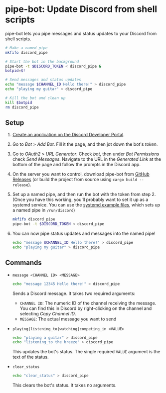 # pipe-bot: Update Discord from shell scripts

pipe-bot lets you pipe messages and status updates to your Discord from shell scripts.

```sh
# Make a named pipe
mkfifo discord_pipe

# Start the bot in the background
pipe-bot -t $DISCORD_TOKEN < discord_pipe &
botpid=$!

# Send messages and status updates
echo "message $CHANNEL_ID Hello there!" > discord_pipe
echo "playing my guitar" > discord_pipe

# Kill the bot and clean up
kill $botpid
rm discord_pipe
```

## Setup

 1. [Create an application on the Discord Developer Portal](https://discord.com/developers/applications).

 2. Go to _Bot_ > _Add Bot_. Fill it the page, and then jot down the bot's _token_.

 3. Go to _OAuth2_ > _URL Generator_. Check _bot_, then under _Bot Permissions_ check _Send Messages_. Navigate to the URL in the _Generated Link_ at the bottom of the page and follow the prompts in the Discord app.

 4. On the server you want to control, download pipe-bot from [GitHub Releases](https://github.com/forrestjacobs/pipe-bot/releases) (or build the project from source using `cargo build --release`).

 5. Set up a named pipe, and then run the bot with the token from step 2. (Once you have this working, you'll probably want to set it up as a systemd service. You can use the [systemd example files](./systemd/system/), which sets up a named pipe in `/run/discord`)

    ```sh
    mkfifo discord_pipe
    pipe-bot -t $DISCORD_TOKEN < discord_pipe
    ```

 6. You can now pipe status updates and messages into the named pipe!

    ```sh
    echo "message $CHANNEL_ID Hello there!" > discord_pipe
    echo "playing my guitar" > discord_pipe
    ```

## Commands

* `message <CHANNEL ID> <MESSAGE>`

  ```sh
  echo "message 12345 Hello there!" > discord_pipe
  ```

  Sends a Discord message. It takes two required arguments:
  * `CHANNEL ID`: The numeric ID of the channel receiving the message. You can find this in Discord by right-clicking on the channel and selecting _Copy Channel ID_.
  * `MESSAGE`: The actual message you want to send

* `playing|listening_to|watching|competing_in <VALUE>`

  ```sh
  echo "playing a guitar" > discord_pipe
  echo "listening_to the breeze" > discord_pipe
  ```

  This updates the bot's status. The single required `VALUE` argument is the text of the status.

* `clear_status`

  ```sh
  echo "clear_status" > discord_pipe
  ```

  This clears the bot's status. It takes no arguments.
